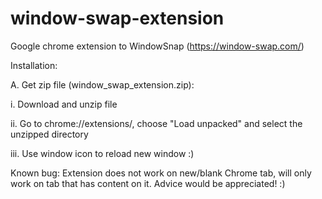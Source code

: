 # window-swap-extension
Google chrome extension to WindowSnap (https://window-swap.com/)

Installation: 

A. Get zip file (window_swap_extension.zip):

  i. Download and unzip file
  
  ii. Go to chrome://extensions/, choose "Load unpacked" and select the unzipped directory
  
  iii. Use window icon to reload new window :) 
  
Known bug: Extension does not work on new/blank Chrome tab, will only work on tab that has content on it. Advice would be appreciated! :) 
